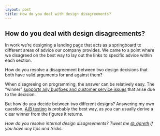 ```yaml
---
layout: post
title: How do you deal with design disagreements?
---
```


## How do you deal with design disagreements?

In work we’re designing a landing page that acts as a springboard to different areas of advice our company provides. We came to a point where we disagreed on the best way to lay out the links to specific advice within each section.

How do you resolve a disagreement between two design decisions that both have valid arguments for and against them?

When disagreeing on programming, the answer can be relatively easy. The “winner” [supports any bugfixes and customer service issues](http://37signals.com/svn/posts/1046-ask-37signals-how-do-you-handle-disagreements) that arise due to the decision.

But how do you decide between two different designs? Answering my own question, [A/B testing](http://en.wikipedia.org/wiki/A/B_testing) is probably the best way, as you can usually derive a clear winner from the figures it returns.

*How do you resolve internal design disagreements? Tweet me [@_gareth](http://twitter.com/_gareth) if you have any tips and tricks.*